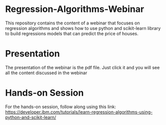 # Regression-Algorithms-Webinar
This repository contains the content of a webinar that focuses on regression algorithms and shows how to use python and scikit-learn library to build regressions models that can predict the price of houses.

# Presentation
The presentation of the webinar is the pdf file. Just click it and you will see all the content discussed in the webinar

# Hands-on Session
For the hands-on session, follow along using this link: https://developer.ibm.com/tutorials/learn-regression-algorithms-using-python-and-scikit-learn/
